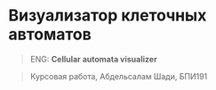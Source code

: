 # Визуализатор клеточных автоматов
> ENG: **Cellular automata visualizer**

> Курсовая работа, Абдельсалам Шади, БПИ191